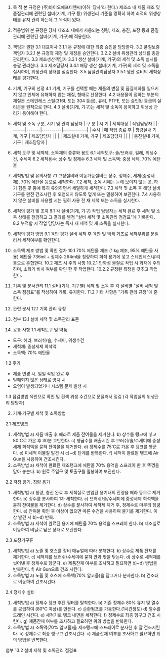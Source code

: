 1. 목 적
본 규정은 (주)바이오에프디엔씨(이하 '당사'라 한다.) 제조소 내 제품 제조 및 품질관리에 관련된 설비(기계, 기구 등) 위생관리 기준을 명확히 하여 최적의 위생상태를 유지 관리 하는데 그 목적이 있다. 

2. 적용범위
본 규정은 당사 제조소 내에서 사용되는 칭량, 제조, 충진, 포장 등과 품질관리에 관련된 설비(기계, 기구)에 적용한다.

3. 책임과 권한
3.1 대표이사
3.1.1 본 규정에 대한 최종 승인을 담당한다.
3.2 품질보증책임자
3.2.1 본 규정의 제정 및 개정을 승인한다.
3.2.2 설비 위생관리 상태를 총괄 관리한다.
3.3 제조생산책임자
3.3.1 생산 설비(기계, 기구)의 세척 및 소독 실시를 총괄 관리한다.
3.4 제조담당자
3.4.1 해당 생산 설비(기계, 기구)의 세척 및 소독을 실시하며, 위생관리 상태를 점검한다.
3.5 품질관리담당자
3.5.1 생산 설비의 세척상태를 평가한다.

4. 기계, 기구의 선정 
4.1 기계, 기구를 선택할 때는 제품의 변질 및 품질저하를 일으키지 않고 인체에 유해하지 않는 재질, 형태로 선정한다. 
4.2 내용물이 접하는 부분의 재질은 스테인레스 스틸(316L 또는 304 등급), 유리, PTFE, 또는 승인된 등급의 실리콘을 원칙으로 한다.
4.3 설비(기계, 기구)는 세척 및 소독이 용이하고 위생상 관리가 용이해야 한다. 

5. 세척 및 소독 구분, 시기 및 관리 담당자 
| 구 분 | 시 기 | 세척대상 | 작업담당자 |
|-------|-------|----------|------------|
| 수시 | 매 작업 종료 후 | 칭량실내 기계, 기구 | 제조담당자 |
|  |  | 제조실내 기계, 기구 | 제조담당자 |
|  |  | 충진실내 기계, 기구 | 제조담당자 |

6. 세척 도구 및 세척제, 소독제의 종류와 용도
6.1 세척도구: 솔/브러쉬, 걸레, 위생수건, 수세미
6.2 세척용수: 상수 및 정제수
6.3 세제 및 소독액: 중성 세제, 70% 에탄올

7. 세척방법 및 유의사항
7.1 고정설비와 이동가능설비는 상수, 정제수, 세제(중성세제), 70% 에탄올 등으로 세척한다. 
7.2 세척, 소독 시에는 눈에 보이지 않는 곳, 하기 힘든 곳 등에 특히 유의하면서 세밀하게 세척한다. 
7.3 세척 및 소독 후 해당 설비 기구를 완전 건조시킨 후 오염되지 않도록 덮개 또는 밀봉하여 보관한다. 
7.4 사용하지 않은 설비를 사용할 시는 필히 사용 전 재 세척 또는 소독을 실시한다. 

8. 세척의 평가 및 조치 
8.1 각 설비(기계, 기구) 작업 담당자는 세척 완료 후 세척 및 소독 상태를 점검하고 그 결과를 별첨 "설비 세척 및 소독관리 점검표"에 기록한다. 
8.2 부적합 시 작업 담당자는 즉시 재 세척 및 재 소독을 실시한다. 

9. 세척의 평가 방법 
9.1 육안 평가
설비 세척 후 육안 및 백색 거즈로 세척부위를 문질러서 세척여부를 확인한다.

10. 소독액 제조 방법 및 확인 절차 
10.1 70% 에탄올 제조 (1 kg 제조, 95% 에탄올 사용)
에탄올 736ml + 정제수 264ml을 칭량하여 희석 용기에 넣고 스테인레스/유리 봉으로 혼합한다.
10.2 제조 시 주의 사항 
10.2.1 인화성 물질로 작업 시 화재에 주의하며, 소화기 비치 여부를 확인 한 후 작업한다. 
10.2.2 규정된 복장을 갖추고 작업한다. 

11. 기록 및 문서관리
11.1 설비(기계, 기구별) 세척 및 소독 후 각 설비별 "설비 세척 및 소독 점검표"를 작성하여 기록, 유지한다.
11.2 기타 사항은 "기록 관리 규정"에 준한다. 

12. 관련 문서
12.1 기록 관리 규정

13. 첨부 
13.1 설비 세척 및 소독관리 표준 
1. 공통 사항
1.1 세척도구 및 약품
- 도구: 헤라, 브러쉬/솔, 수세미, 위생수건
- 세척제: 중성세제 희석액
- 소독액: 70% 에탄올

1.2 주기
- 제품 변경 시, 일일 작업 완료 후
- 밀폐되지 않은 상태로 방치 시
- 오염이 발생되었거나 시스템 문제 발생 시

1.3 점검방법
육안으로 확인 및 흰색 위생 수건으로 문질러서 점검 (각 작업실의 위생관리 담당자)

2. 기계·기구별 세척 및 소독방법

2.1 제조탱크
1) 세척방법
   a) 제품 배출 후 헤라로 제품 잔여물을 제거한다.
   b) 상수를 탱크에 넣고 80'C로 가온 후 30분 교반한다. 
   c) 헹굼수를 배출시킨 후 브러쉬/솔/수세미에 중성세제 희석액을 묻혀 잔여물을 제거한다. 
   d) 정제수를 75'C로 가온 후 탱크를 헹군다.
   e) 미세척 이물질 발견 시 c)~d) 단계를 반복한다.
   f) 세척이 완료된 탱크에 Air Gun을 사용하여 건조시킨다.
2) 소독방법
   a) 세척이 완료된 제조탱크에 에탄올 70% 용액을 스프레이 한 후 뚜껑을 닫아 놓는다.
   b) 원료 주입구 및 토출구를 밀봉하여 보관한다.

2.2 저장 용기, 칭량 용기
1) 세척방법
   a) 칭량, 충진 완료 후 세척실로 반입된 용기내의 잔량을 헤라 등으로 제거한다.
   b) 상수를 분사하여 1차 세척한다.
   c) 브러쉬/솔/수세미에 중성세제 희석액을 묻혀 잔여물을 제거한다.
   d) 상수를 분사하여 세척제 제거 후, 정제수로 마무리 헹굼 한다.
   e) 잔여물 확인 후 이상이 없으면 마른 수건을 사용하여 물기를 제거한다. 이상 발견 시 b)~d) 반복.
2) 소독방법
   a) 세척이 완료된 용기에 에탄올 70% 용액을 스프레이 한다.
   b) 제조실로 이동하여 비닐로 덮은 상태로 보관한다.

2.3 포장기구류
1) 세척방법
   a) 노즐 및 호스를 장비 매뉴얼에 따라 분해한다.
   b) 상수로 제품 잔재를 제거한다.
   c) 세척제를 브러쉬/수세미에 묻혀 안과 밖을 닦는다.
   d) 상수로 세척제를 씻어낸 후 정제수로 헹군다.
   e) 제품잔재 여부를 조사하고 필요하면 b)~d) 방법을 반복한다.
   f) Air Gun으로 건조 시킨다.
2) 소독방법
   a) 노즐 및 호스에 소독액(70% 알코올)을 담그거나 분사한다.
   b) 건조대로 이동하여 건조시킨다.

2.4 정제수 설비
1) 세척방법
   a) 정제수 탱크 후단 필터를 탈착한다.
   b) 기존 정제수 80% 유지 및 열수를 공급하여 (80℃ 이상)를 만든다.
   c) 순환펌프를 가동한다.(1시간정도)
   d) 열수를 드레인 시킨다.
   e) 세척기로 탱크 내면을 세척한다.
   f) 정제수로 최종 헹구고 건조 시킨다.
   g) 제품잔재 여부를 조사하고 필요하면 위의 방법을 반복한다.
2) 소독방법
   a) 소독액(70% 알코올)을 제조탱크에 스프레이로 분사한 후 잘 건조시킨다.
   b) 정제수로 최종 헹구고 건조시킨다.
   c) 제품잔재 여부를 조사하고 필요하면 위의 방법을 반복한다.

첨부 13.2 설비 세척 및 소독관리 점검표 